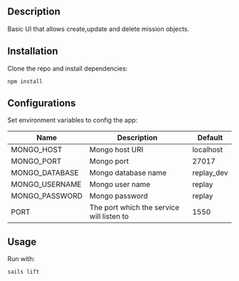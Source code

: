   ## Description
Basic UI that allows create,update and delete mission objects.

## Installation

Clone the repo and install dependencies:
```
npm install
```

## Configurations
Set environment variables to config the app:

| Name              | Description                                | Default    |
|-------------------|--------------------------------------------|------------|
| MONGO_HOST        | Mongo host URI                             | localhost  |
| MONGO_PORT        | Mongo port                                 | 27017      |
| MONGO_DATABASE    | Mongo database name                        | replay_dev |
| MONGO_USERNAME    | Mongo user name                            | replay     |
| MONGO_PASSWORD    | Mongo password                             | replay     |
| PORT              | The port which the service will listen to  | 1550       |

## Usage
Run with:
```
sails lift
```
